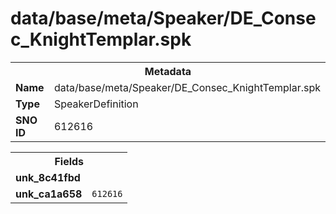 <h1>data/base/meta/Speaker/DE_Consec_KnightTemplar.spk</h1><table><tr><th colspan="100%">Metadata</th></tr><tr><td><b>Name</b></td><td>data/base/meta/Speaker/DE_Consec_KnightTemplar.spk</td></tr><tr><td><b>Type</b></td><td>SpeakerDefinition</td></tr><tr><td><b>SNO ID</b></td><td>612616</td></tr></table>

<table><tr><th colspan="100%">Fields</th></tr><tr><td><b>unk_8c41fbd</b></td><td></td></tr><tr><td><b>unk_ca1a658</b></td><td><code>612616</code></td></tr></table>


